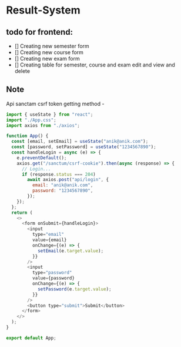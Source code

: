 # Result-System

## todo for frontend:

- [] Creating new semester form
- [] Creating new course form
- [] Creating new exam form
- [] Creating table for semester, course and exam edit and view and delete

## Note

Api sanctam csrf token getting method -

```js
import { useState } from "react";
import "./App.css";
import axios from "./axios";

function App() {
  const [email, setEmail] = useState("anik@anik.com");
  const [password, setPassword] = useState("1234567890");
  const handleLogin = async (e) => {
    e.preventDefault();
    axios.get("/sanctum/csrf-cookie").then(async (response) => {
      // Login...
      if (response.status === 204)
        await axios.post("api/login", {
          email: "anik@anik.com",
          password: "1234567890",
        });
    });
  };
  return (
    <>
      <form onSubmit={handleLogin}>
        <input
          type="email"
          value={email}
          onChange={(e) => {
            setEmail(e.target.value);
          }}
        />
        <input
          type="password"
          value={password}
          onChange={(e) => {
            setPassword(e.target.value);
          }}
        />
        <button type="submit">Submit</button>
      </form>
    </>
  );
}

export default App;
```
